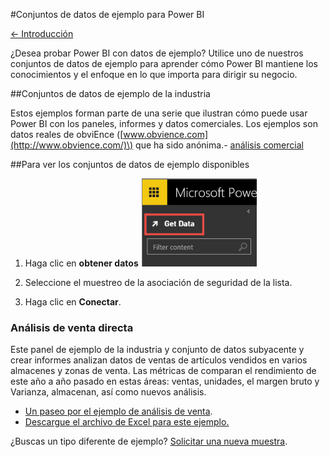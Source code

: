 <properties 
   pageTitle="Conjuntos de datos de ejemplo para Power BI" 
   description="Conjuntos de datos de ejemplo para Power BI" 
   services="powerbi" 
   documentationCenter="" 
   authors="v-anpasi" 
   manager="mblythe" 
   editor=""
   tags=""/>
 
<tags
   ms.service="powerbi"
   ms.devlang="NA"
   ms.topic="article"
   ms.tgt_pltfrm="NA"
   ms.workload="powerbi"
   ms.date="06/19/2015"
   ms.author="v-anpasi"/>

#Conjuntos de datos de ejemplo para Power BI

[← Introducción](https://support.powerbi.com/knowledgebase/topics/63037-getting-started)

¿Desea probar Power BI con datos de ejemplo? Utilice uno de nuestros conjuntos de datos de ejemplo para aprender cómo Power BI mantiene los conocimientos y el enfoque en lo que importa para dirigir su negocio.

##Conjuntos de datos de ejemplo de la industria

Estos ejemplos forman parte de una serie que ilustran cómo puede usar Power BI con los paneles, informes y datos comerciales. Los ejemplos son datos reales de obviEnce \([www.obvience.com](http://www.obvience.com/)\) que ha sido anónima.- [análisis comercial](http://support.powerbi.com/knowledgebase/articles/471112-sample-datasets#retail)

##Para ver los conjuntos de datos de ejemplo disponibles

1.  Haga clic en **obtener datos** ![](media/powerbi-sample-datasets/samples.png)
     
2.  Seleccione el muestreo de la asociación de seguridad de la lista.
3.  Haga clic en  **Conectar**.

### Análisis de venta directa
Este panel de ejemplo de la industria y conjunto de datos subyacente y crear informes analizan datos de ventas de artículos vendidos en varios almacenes y zonas de venta. Las métricas de comparan el rendimiento de este año a año pasado en estas áreas: ventas, unidades, el margen bruto y Varianza, almacenan, así como nuevos análisis.

-   [Un paseo por el ejemplo de análisis de venta](http://support.powerbi.com/knowledgebase/articles/474807-take-a-tour-retail-analysis-sample).
-   [Descargue el archivo de Excel para este ejemplo.](http://go.microsoft.com/fwlink/?LinkId=528592)

¿Buscas un tipo diferente de ejemplo? [Solicitar una nueva muestra](http://support.powerbi.com/forums/265200-power-bi/category/91332-samples).